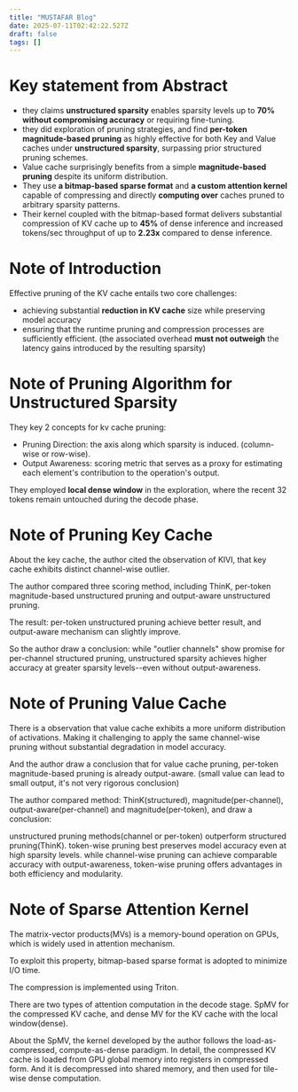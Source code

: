 ```yaml
---
title: "MUSTAFAR Blog"
date: 2025-07-11T02:42:22.527Z
draft: false
tags: []
---
```


# Key statement from Abstract
- they claims **unstructured sparsity** enables sparsity levels up to **70%** **without compromising accuracy** or requiring fine-tuning.
- they did exploration of pruning strategies, and find **per-token magnitude-based pruning** as highly effective for both Key and Value caches under **unstructured sparsity**, surpassing prior structured pruning schemes.
- Value cache surprisingly benefits from a simple **magnitude-based pruning** despite its uniform distribution.
- They use **a bitmap-based sparse format** and **a custom attention kernel** capable of compressing and directly **computing over** caches pruned to arbitrary sparsity patterns.
- Their kernel coupled with the bitmap-based format delivers substantial compression of KV cache up to **45%** of dense inference and increased tokens/sec throughput of up to **2.23x** compared to dense inference.

# Note of Introduction
Effective pruning of the KV cache entails two core challenges:
- achieving substantial **reduction in KV cache** size while preserving model accuracy
- ensuring that the runtime pruning and compression processes are sufficiently efficient. (the associated overhead **must not outweigh** the latency gains introduced by the resulting sparsity)

# Note of Pruning Algorithm for Unstructured Sparsity
They key 2 concepts for kv cache pruning: 
- Pruning Direction: the axis along which sparsity is induced. (column-wise or row-wise).
- Output Awareness: scoring metric that serves as a proxy for estimating each element's contribution to the operation's output.

They employed **local dense window** in the exploration, where the recent 32 tokens remain untouched during the decode phase.


# Note of Pruning Key Cache
About the key cache, the author cited the observation of KIVI, that key cache exhibits distinct channel-wise outlier. 

The author compared three scoring method, including ThinK, per-token magnitude-based unstructured pruning and output-aware unstructured pruning.

The result: per-token unstructured pruning achieve better result, and output-aware mechanism can slightly improve.

So the author draw a conclusion: while "outlier channels" show promise for per-channel structured pruning, unstructured sparsity achieves higher accuracy at greater sparsity levels--even without output-awareness.



# Note of Pruning Value Cache
There is a observation that value cache exhibits a more uniform distribution of activations. Making it challenging to apply the same channel-wise pruning without substantial degradation in model accuracy.

And the author draw a conclusion that for value cache pruning, per-token magnitude-based pruning is already output-aware. (small value can lead to small output, it's not very rigorous conclusion)

The author compared method: ThinK(structured), magnitude(per-channel), output-aware(per-channel) and magnitude(per-token), and draw a conclusion:

unstructured pruning methods(channel or per-token) outperform structured pruning(ThinK). token-wise pruning best preserves model accuracy even at high sparsity levels. while channel-wise pruning can achieve comparable accuracy with output-awareness, token-wise pruning offers advantages in both efficiency and modularity.

# Note of Sparse Attention Kernel

The matrix-vector products(MVs) is a memory-bound operation on GPUs, which is widely used in attention mechanism.

To exploit this property, bitmap-based sparse format is adopted to minimize I/O time. 

The compression is implemented using Triton.

There are two types of attention computation in the decode stage. SpMV for the compressed KV cache, and dense MV for the KV cache with the local window(dense).

About the SpMV, the kernel developed by the author follows the load-as-compressed, compute-as-dense paradigm. 
In detail, the compressed KV cache is loaded from GPU global memory into registers in compressed form. 
And it is decompressed into shared memory, and then used for tile-wise dense computation.